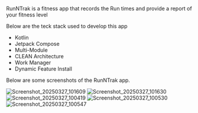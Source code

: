 RunNTrak is a fitness app that records the Run times and provide a report of your fitness level

Below are the teck stack used to develop this app

* Kotlin
* Jetpack Compose
* Multi-Module
* CLEAN Architecture
* Work Manager
* Dynamic Feature Install

  
Below are some screenshots of the RunNTrak app.

![Screenshot_20250327_101609](https://github.com/user-attachments/assets/31cb76b6-035c-4357-9e1f-b5ef583be459)
![Screenshot_20250327_101630](https://github.com/user-attachments/assets/02d18e92-8f85-41cd-b2eb-f11b662fcf63)
![Screenshot_20250327_100419](https://github.com/user-attachments/assets/fd872680-8ce1-423b-bf04-3339935c46e9)
![Screenshot_20250327_100530](https://github.com/user-attachments/assets/0cfd7389-6f48-4115-9ce3-a664fe226d96)
![Screenshot_20250327_100547](https://github.com/user-attachments/assets/3f92f7d2-2063-4de9-95f7-f90252bed98e)


